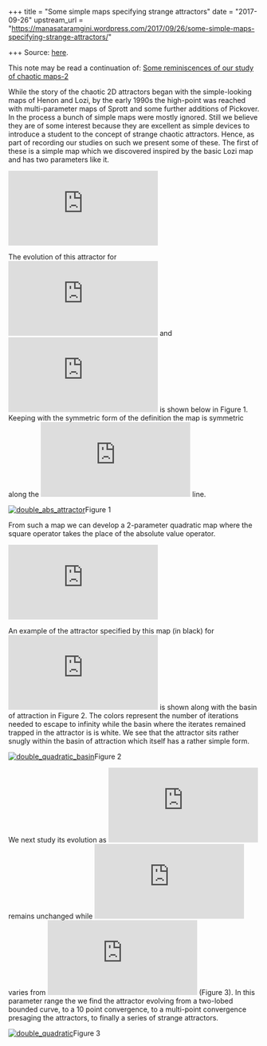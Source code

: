 +++
title = "Some simple maps specifying strange attractors"
date = "2017-09-26"
upstream_url = "https://manasataramgini.wordpress.com/2017/09/26/some-simple-maps-specifying-strange-attractors/"

+++
Source: [here](https://manasataramgini.wordpress.com/2017/09/26/some-simple-maps-specifying-strange-attractors/).

This note may be read a continuation of: [Some reminiscences of our
study of chaotic
maps-2](https://manasataramgini.wordpress.com/2016/12/26/some-reminiscences-of-our-study-of-chaotic-maps-2/)

While the story of the chaotic 2D attractors began with the
simple-looking maps of Henon and Lozi, by the early 1990s the high-point
was reached with multi-parameter maps of Sprott and some further
additions of Pickover. In the process a bunch of simple maps were mostly
ignored. Still we believe they are of some interest because they are
excellent as simple devices to introduce a student to the concept of
strange chaotic attractors. Hence, as part of recording our studies on
such we present some of these. The first of these is a simple map which
we discovered inspired by the basic Lozi map and has two parameters like
it.

![x\_{n+1}=1-a\|x_n\|+b(y_n-x_n)\\\\
y\_{n+1}=1-a\|y_n\|+b(x_n-y_n)](https://s0.wp.com/latex.php?latex=x_%7Bn%2B1%7D%3D1-a%7Cx_n%7C%2Bb%28y_n-x_n%29%5C%5C+y_%7Bn%2B1%7D%3D1-a%7Cy_n%7C%2Bb%28x_n-y_n%29&bg=ffffff&fg=333333&s=0&c=20201002)

The evolution of this attractor for
![a=1.1](https://s0.wp.com/latex.php?latex=a%3D1.1&bg=ffffff&fg=333333&s=0&c=20201002)
and ![b= .63 :
.91](https://s0.wp.com/latex.php?latex=b%3D+.63+%3A+.91&bg=ffffff&fg=333333&s=0&c=20201002)
is shown below in Figure 1. Keeping with the symmetric form of the
definition the map is symmetric along the
![x=y](https://s0.wp.com/latex.php?latex=x%3Dy&bg=ffffff&fg=333333&s=0&c=20201002)
line.

[![double_abs_attractor](https://manasataramgini.files.wordpress.com/2017/09/double_abs_attractor.png?w=640)](https://manasataramgini.files.wordpress.com/2017/09/double_abs_attractor.png)Figure
1

From such a map we can develop a 2-parameter quadratic map where the
square operator takes the place of the absolute value operator.

![x\_{n+1}=1-ax_n^2+b(y_n-x_n)\\\\
y\_{n+1}=1-ay_n^2+b(x_n-y_n)](https://s0.wp.com/latex.php?latex=x_%7Bn%2B1%7D%3D1-ax_n%5E2%2Bb%28y_n-x_n%29%5C%5C+y_%7Bn%2B1%7D%3D1-ay_n%5E2%2Bb%28x_n-y_n%29&bg=ffffff&fg=333333&s=0&c=20201002)

An example of the attractor specified by this map (in black) for
![a=0.78;
b=0.406](https://s0.wp.com/latex.php?latex=a%3D0.78%3B+b%3D0.406&bg=ffffff&fg=333333&s=0&c=20201002)
is shown along with the basin of attraction in Figure 2. The colors
represent the number of iterations needed to escape to infinity while
the basin where the iterates remained trapped in the attractor is is
white. We see that the attractor sits rather snugly within the basin of
attraction which itself has a rather simple form.

[![double_quadratic_basin](https://manasataramgini.files.wordpress.com/2017/09/double_quadratic_basin.png?w=640)](https://manasataramgini.files.wordpress.com/2017/09/double_quadratic_basin.png)Figure
2

We next study its evolution as
![a=.78](https://s0.wp.com/latex.php?latex=a%3D.78&bg=ffffff&fg=333333&s=0&c=20201002)
remains unchanged while
![b](https://s0.wp.com/latex.php?latex=b&bg=ffffff&fg=333333&s=0&c=20201002)
varies from
![0.25:0.406](https://s0.wp.com/latex.php?latex=0.25%3A0.406&bg=ffffff&fg=333333&s=0&c=20201002)
(Figure 3). In this parameter range the we find the attractor evolving
from a two-lobed bounded curve, to a 10 point convergence, to a
multi-point convergence presaging the attractors, to finally a series of
strange attractors.

[![double_quadratic](https://manasataramgini.files.wordpress.com/2017/09/double_quadratic.png?w=640)](https://manasataramgini.files.wordpress.com/2017/09/double_quadratic.png)Figure
3
